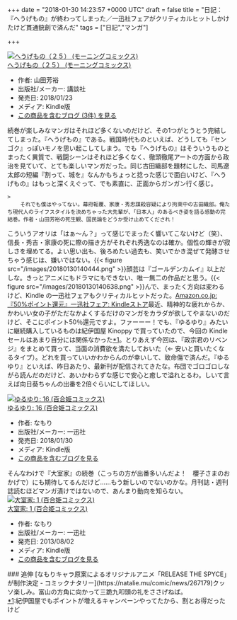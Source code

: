 
+++
date = "2018-01-30 14:23:57 +0000 UTC"
draft = false
title = "日記：『へうげもの』が終わってしまった／一迅社フェアがクリティカルヒットしかけたけど貫通銃創で済んだ"
tags = ["日記","マンガ"]

+++
<div class="hatena-asin-detail"><a href="http://www.amazon.co.jp/exec/obidos/ASIN/B078XT5Y37/bestylesnet-22/"><img src="https://images-fe.ssl-images-amazon.com/images/I/41IJULUusUL._SL160_.jpg" class="hatena-asin-detail-image" alt="へうげもの（２５） (モーニングコミックス)" title="へうげもの（２５） (モーニングコミックス)"/></a><div class="hatena-asin-detail-info"><a href="http://www.amazon.co.jp/exec/obidos/ASIN/B078XT5Y37/bestylesnet-22/">へうげもの（２５） (モーニングコミックス)</a><ul><li><span class="hatena-asin-detail-label">作者:</span> 山田芳裕</li><li><span class="hatena-asin-detail-label">出版社/メーカー:</span> 講談社</li><li><span class="hatena-asin-detail-label">発売日:</span> 2018/01/23</li><li><span class="hatena-asin-detail-label">メディア:</span> Kindle版</li><li><a href="http://d.hatena.ne.jp/asin/B078XT5Y37/bestylesnet-22" target="_blank">この商品を含むブログ (3件) を見る</a></li></ul></div><div class="hatena-asin-detail-foot"></div></div>続巻が楽しみなマンガはそれほど多くないのだけど、その1つがとうとう完結してしまった。『へうげもの』である。戦国時代ものといえば、どうしても『センゴク』っぽいモノを思い起こしてしまう。でも『へうげもの』はそういうものとまったく異質で、戦闘シーンはそれほど多くなく、徹頭徹尾アートの方面から政治を見ていて、とても楽しいマンガだった。同じ古田織部を題材にした、司馬遼太郎の短編『割って、城を』なんかもちょっと捻った感じで面白いけど、『へうげもの』はもっと深くえぐって、でも素直に、正面からガンガン行く感じ。

    >
        それでも僕はやってない。幕府転覆、家康・秀忠謀殺容疑により拘束中の古田織部。俺たち現代人のライフスタイルを決めちゃった大先輩が、「日本人」のあるべき姿を語る感動の完結巻。作者・山田芳裕の死生観、国民論をどうか受け止めてくだされ！

    
こういうアオリは「はぁ～ん？」って感じでまったく響いてこないけど（笑）、信長・秀吉・家康の死に際の描き方がそれぞれ秀逸なのは確か。個性の輝きが寂しさを埋めてる。よい思い出も、後ろめたい過去も、笑いでかき混ぜて発酵させちゃう感じは、嫌いではない。{{< figure src="/images/20180130140444.png"  >}}顔芸は『ゴールデンカムイ』以上だしな。きっとアニメにもドラマにもできない、唯一無二の作品だと思う。{{< figure src="/images/20180130140638.png"  >}}んで、まったく方向は変わるけど、Kindle の一迅社フェアもクリティカルヒットだった。[Amazon.co.jp: 『50%ポイント還元』一迅社フェア: Kindleストア](https://www.amazon.co.jp/b/ref=s9_acss_bw_hsb_x_s1_s_w?_encoding=UTF8&amp;ie=UTF8&amp;node=5443713051&amp;ref=Ichijinsha_0126_pchero&amp;pf_rd_m=AN1VRQENFRJN5&amp;pf_rd_s=merchandised-search-2&amp;pf_rd_r=3GXBZ3NMNJXD2FDYYYCD&amp;pf_rd_t=101&amp;pf_rd_p=3ddab596-4cd6-43ab-bbf2-e25de977d69f&amp;pf_rd_i=2275256051)最近、精神的な疲れからか、かわいい女の子がただなかよくするだけのマンガをカラダが欲してやまないのだけど、そこにポイント50％還元ですよ。ファーーー！でも、『ゆるゆり』みたいに継続購入しているものは紀伊国屋 Kinoppy で買っていたので、今回の Kindle セールはあまり自分には関係なかった<a href="#f-bfd0e405" name="fn-bfd0e405" title="紀伊国屋でもポイントが増えるキャンペーンやってたから、割とお得だったけど">*1</a>。とりあえず今回は、『政宗君のリベンジ』をまとめて買って、当面の消費欲を満たしておいた（← 安いと買いたくなるタイプ）。どれを買っていいかわからんのが幸いして、致命傷で済んだ。『ゆるゆり』といえば、昨日あたり、最新刊が配信されてきたな。布団でゴロゴロしながら読んだのだけど、あいかわらずな感じで安心と癒しで溢れとるわ。しいて言えば向日葵ちゃんの出番を2倍ぐらいにしてほしい。<div class="hatena-asin-detail"><a href="http://www.amazon.co.jp/exec/obidos/ASIN/B0799FC5D5/bestylesnet-22/"><img src="https://images-fe.ssl-images-amazon.com/images/I/51mERVybfgL._SL160_.jpg" class="hatena-asin-detail-image" alt="ゆるゆり: 16 (百合姫コミックス)" title="ゆるゆり: 16 (百合姫コミックス)"/></a><div class="hatena-asin-detail-info"><a href="http://www.amazon.co.jp/exec/obidos/ASIN/B0799FC5D5/bestylesnet-22/">ゆるゆり: 16 (百合姫コミックス)</a><ul><li><span class="hatena-asin-detail-label">作者:</span> なもり</li><li><span class="hatena-asin-detail-label">出版社/メーカー:</span> 一迅社</li><li><span class="hatena-asin-detail-label">発売日:</span> 2018/01/30</li><li><span class="hatena-asin-detail-label">メディア:</span> Kindle版</li><li><a href="http://d.hatena.ne.jp/asin/B0799FC5D5/bestylesnet-22" target="_blank">この商品を含むブログを見る</a></li></ul></div><div class="hatena-asin-detail-foot"></div></div>そんなわけで『大室家』の続巻（こっちの方が出番多いんだよ！　櫻子さまのおかげで）にも期待してるんだけど……もう新しいのでないのかな。月刊誌・週刊誌読むほどマンガ漬けではないので、あんまり動向を知らない。<div class="hatena-asin-detail"><a href="http://www.amazon.co.jp/exec/obidos/ASIN/B00E7OFE7O/bestylesnet-22/"><img src="https://images-fe.ssl-images-amazon.com/images/I/51avz5kfYFL._SL160_.jpg" class="hatena-asin-detail-image" alt="大室家: 1 (百合姫コミックス)" title="大室家: 1 (百合姫コミックス)"/></a><div class="hatena-asin-detail-info"><a href="http://www.amazon.co.jp/exec/obidos/ASIN/B00E7OFE7O/bestylesnet-22/">大室家: 1 (百合姫コミックス)</a><ul><li><span class="hatena-asin-detail-label">作者:</span> なもり</li><li><span class="hatena-asin-detail-label">出版社/メーカー:</span> 一迅社</li><li><span class="hatena-asin-detail-label">発売日:</span> 2013/08/02</li><li><span class="hatena-asin-detail-label">メディア:</span> Kindle版</li><li><a href="http://d.hatena.ne.jp/asin/B00E7OFE7O/bestylesnet-22" target="_blank">この商品を含むブログを見る</a></li></ul></div><div class="hatena-asin-detail-foot"></div></div>

<div class="section">
    ### 追伸
    [なもりキャラ原案によるオリジナルアニメ「RELEASE THE SPYCE」が制作決定 - コミックナタリー](https://natalie.mu/comic/news/267179)クッソ楽しみ。富山の方角に向かって三跪九叩頭の礼をささげねば。

</div><div class="footnote">
<a href="#fn-bfd0e405" name="f-bfd0e405" class="footnote-number">*1</a><span class="footnote-delimiter">:</span><span class="footnote-text">紀伊国屋でもポイントが増えるキャンペーンやってたから、割とお得だったけど</span>
</div>

